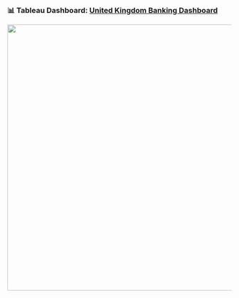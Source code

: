 ### 📊 Tableau Dashboard: [United Kingdom Banking Dashboard](https:&#47;&#47;public.tableau.com&#47;static&#47;images&#47;Un&#47;UnitedKingdomBankingAnalysis&#47;Story1&#47;1_rss.png)

<img src="https:&#47;&#47;public.tableau.com&#47;static&#47;images&#47;Un&#47;UnitedKingdomBankingAnalysis&#47;Story1&#47;1_rss.png" width="600">

